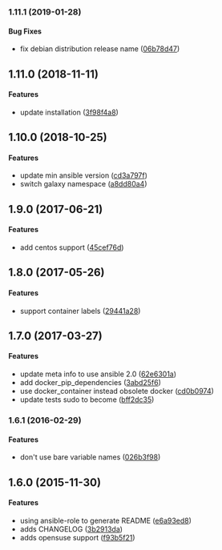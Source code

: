 <a name="1.11.1"></a>
### 1.11.1 (2019-01-28)


#### Bug Fixes

*   fix debian distribution release name ([06b78d47](https://github.com/weareinteractive/ansible-docker/commit/06b78d47b3f509b790940ed71bc59d02a3b3aef6))



<a name="1.11.0"></a>
## 1.11.0 (2018-11-11)


#### Features

*   update installation ([3f98f4a8](https://github.com/weareinteractive/ansible-docker/commit/3f98f4a8f9d9e9b71b93d5bd1efa575a221e57f2))



<a name="1.10.0"></a>
## 1.10.0 (2018-10-25)


#### Features

*   update min ansible version ([cd3a797f](https://github.com/weareinteractive/ansible-docker/commit/cd3a797f3598c36b53e6acb50e740593f65b926e))
*   switch galaxy namespace ([a8dd80a4](https://github.com/weareinteractive/ansible-docker/commit/a8dd80a4bed697b8efa43bbaa4e2552406738197))



<a name="1.9.0"></a>
## 1.9.0 (2017-06-21)


#### Features

*   add centos support ([45cef76d](https://github.com/weareinteractive/ansible-docker/commit/45cef76daa06970fe16ee8f357dd9f5c87c43071))



<a name="1.8.0"></a>
## 1.8.0 (2017-05-26)


#### Features

*   support container labels ([29441a28](https://github.com/weareinteractive/ansible-docker/commit/29441a28a48518afb7def41e05f6c83dde1ef4db))



<a name="1.7.0"></a>
## 1.7.0 (2017-03-27)


#### Features

*   update meta info to use ansible 2.0 ([62e6301a](https://github.com/weareinteractive/ansible-docker/commit/62e6301a485678eec365a532d99c515502072472))
*   add docker_pip_dependencies ([3abd25f6](https://github.com/weareinteractive/ansible-docker/commit/3abd25f60063c4a1fe0b1867422c9f3df8934433))
*   use docker_container instead obsolete docker ([cd0b0974](https://github.com/weareinteractive/ansible-docker/commit/cd0b0974c301b23c94e0408e8b903cd2737510af))
*   update tests sudo to become ([bff2dc35](https://github.com/weareinteractive/ansible-docker/commit/bff2dc3513fb4f548da207d238f421edec9f1521))



<a name="1.6.1"></a>
### 1.6.1 (2016-02-29)


#### Features

*   don't use bare variable names ([026b3f98](https://github.com/weareinteractive/ansible-docker/commit/026b3f988217ed6c74efbe6c362295fc62b1efdf))



<a name="1.6.0"></a>
## 1.6.0 (2015-11-30)


#### Features

*   using ansible-role to generate README ([e6a93ed8](https://github.com/weareinteractive/ansible-docker/commit/e6a93ed837e92ad85fc5ec040fe38afb5417771f))
*   adds CHANGELOG ([3b2913da](https://github.com/weareinteractive/ansible-docker/commit/3b2913da9e5b03c5ad66b7c3e277cf75ac34e050))
*   adds opensuse support ([f93b5f21](https://github.com/weareinteractive/ansible-docker/commit/f93b5f2104e6a6154d95ace2b3fd5824e7ad1d3d))
